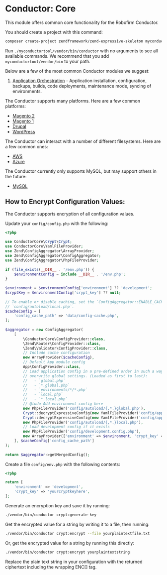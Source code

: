 Conductor: Core
====================================

This module offers common core functionality for the Robofirm Conductor.


You should create a project with this command:

```bash
composer create-project zendframework/zend-expressive-skeleton myconductortool
```

Run `./myconductortool/vendor/bin/conductor` with no arguments to see all available commands. We recommend that you add `myconductortool/vendor/bin` to your path.

Below are a few of the most common Conductor modules we suggest:

1. [Application Orchestration](https://github.com/conductorphp/conductor-application-orchestration) - Application 
   installation, configuration, backups, builds, code deployments, maintenance mode, syncing of environments.

The Conductor supports many platforms. Here are a few common platforms:

* [Magento 2](https://github.com/conductorphp/conductor-magento-2-platform-support)
* [Magento 1](https://github.com/conductorphp/conductor-magento-1-platform-support)
* [Drupal](https://github.com/conductorphp/conductor-drupal-platform-support)
* [WordPress](https://github.com/conductorphp/conductor-wordpress-platform-support)

The Conductor can interact with a number of different filesystems. Here are a few common ones:

* [AWS](https://github.com/conductorphp/conductor-aws-s3-filesystem-support)
* [Azure](https://github.com/conductorphp/conductor-azure-blob-filesystem-support)

The Conductor currently only supports MySQL, but may support others in the future:

* [MySQL](https://github.com/conductorphp/conductor-mysql-database-support)

## How to Encrypt Configuration Values:

The Conductor supports encryption of all configuration values.

Update your `config/config.php` with the following:
```php
<?php
 
use ConductorCore\Crypt\Crypt;
use ConductorCore\YamlFileProvider;
use Zend\ConfigAggregator\ArrayProvider;
use Zend\ConfigAggregator\ConfigAggregator;
use Zend\ConfigAggregator\PhpFileProvider;
 
if (file_exists(__DIR__ . '/env.php')) {
    $environmentConfig = include __DIR__ . '/env.php';
}
 
$environment = $environmentConfig['environment'] ?? 'development';
$cryptKey = $environmentConfig['crypt_key'] ?? null;
 
// To enable or disable caching, set the `ConfigAggregator::ENABLE_CACHE` boolean in
// `config/autoload/local.php`.
$cacheConfig = [
    'config_cache_path' => 'data/config-cache.php',
];
 
$aggregator = new ConfigAggregator(
    [
        \ConductorCore\ConfigProvider::class,
        \Zend\Router\ConfigProvider::class,
        \Zend\Validator\ConfigProvider::class,
        // Include cache configuration
        new ArrayProvider($cacheConfig),
        // Default App module config
        App\ConfigProvider::class,
        // Load application config in a pre-defined order in such a way that local settings
        // overwrite global settings. (Loaded as first to last):
        //   - `global.php`
        //   - `*.global.php`
        //   - `environments/*/*.php`
        //   - `local.php`
        //   - `*.local.php`
        // @todo Add environment config here
        new PhpFileProvider('config/autoload/{,*.}global.php'),
        Crypt::decryptExpressiveConfig(new YamlFileProvider('config/app/{,*.}yaml'), $cryptKey),
        Crypt::decryptExpressiveConfig(new YamlFileProvider('config/app/environments/' . $environment . '/{,*.}yaml'), $cryptKey),
        new PhpFileProvider('config/autoload/{,*.}local.php'),
        // Load development config if it exists
        new PhpFileProvider('config/development.config.php'),
        new ArrayProvider(['environment' => $environment, 'crypt_key' => $cryptKey]),
    ], $cacheConfig['config_cache_path']
);
 
return $aggregator->getMergedConfig();
```

Create a file `config/env.php` with the following contents:
```php
<?php

return [
    'environment' => 'development',
    'crypt_key' => 'yourcryptkeyhere',
];
```

Generate an encryption key and save it by running:
```bash
./vendor/bin/conductor crypt:generate-key
```

Get the encrypted value for a string by writing it to a file, then running:
```bash
./vendor/bin/conductor crypt:encrypt --file yourplaintextfile.txt
```

Or, get the encrypted value for a string by running this directly:
```bash
./vendor/bin/conductor crypt:encrypt yourplaintextstring
```

Replace the plain text string in your configuration with the returned ciphertext including the wrapping ENC[] tag.
